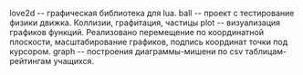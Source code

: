 love2d -- графическая библиотека для lua. 
ball -- проект с тестирование физики движка. Коллизии, графитация, частицы
plot -- визуализация графиков функций. Реализовано перемещение по координатной плоскости, масштабирование графиков, подпись координат точки под курсором.
graph -- построения диаграммы-мишени по csv таблицам-рейтингам учащихся. 
